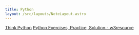 ```yaml
---
title: Python
layout: /src/layouts/NoteLayout.astro
---
```


[Think Python](https://www.greenteapress.com/thinkpython/html/index.html)
[Python Exercises, Practice, Solution - w3resource](https://www.w3resource.com/python-exercises/)